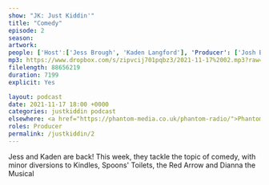 ```yaml
---
show: "JK: Just Kiddin'"
title: "Comedy"
episode: 2
season: 
artwork: 
people: ['Host':['Jess Brough', 'Kaden Langford'], 'Producer': ['Josh Brunning']]
mp3: https://www.dropbox.com/s/zipvcij701pqbz3/2021-11-17%2002.mp3?raw=1
filelength: 88656219
duration: 7199
explicit: Yes

layout: podcast
date: 2021-11-17 18:00 +0000
categories: justkiddin podcast
elsewhere: <a href="https://phantom-media.co.uk/phantom-radio/">Phantom Media</a>
roles: Producer
permalink: /justkiddin/2
---
```


Jess and Kaden are back! This week, they tackle the topic of comedy, with minor diversions to Kindles, Spoons' Toilets, the Red Arrow and Dianna the Musical
